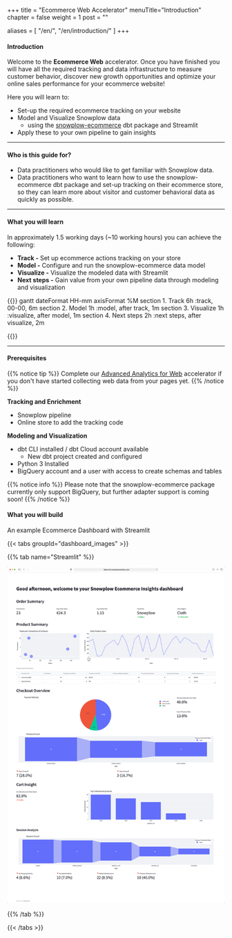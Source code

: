+++
title = "Ecommerce Web Accelerator"
menuTitle="Introduction"
chapter = false
weight = 1
post = ""

aliases = [
    "/en/",
    "/en/introduction/"
]
+++

#### Introduction


Welcome to the **Ecommerce Web** accelerator. Once you have finished you will have all the required tracking and data infrastructure to measure customer behavior, discover new growth opportunities and optimize your online sales performance for your ecommerce website!


Here you will learn to:

- Set-up the required ecommerce tracking on your website
- Model and Visualize Snowplow data
  - using the [snowplow-ecommerce](https://hub.getdbt.com/snowplow/snowplow_ecommerce/latest/) dbt package and Streamlit
- Apply these to your own pipeline to gain insights

---

#### Who is this guide for?

- Data practitioners who would like to get familiar with Snowplow data.
- Data practitioners who want to learn how to use the snowplow-ecommerce dbt package and set-up tracking on their ecommerce store, so they can learn more about visitor and customer behavioral data as quickly as possible.

---

#### What you will learn

In approximately 1.5 working days (~10 working hours) you can achieve the following:

- **Track -** Set up ecommerce actions tracking on your store
- **Model -** Configure and run the snowplow-ecommerce data model
- **Visualize -** Visualize the modeled data with Streamlit
- **Next steps -** Gain value from your own pipeline data through modeling and visualization

{{<mermaid>}}
gantt
dateFormat HH-mm
axisFormat %M
section 1. Track
6h :track, 00-00, 6m
section 2. Model
1h :model, after track, 1m
section 3. Visualize
1h :visualize, after model, 1m
section 4. Next steps
2h :next steps, after visualize, 2m

{{</mermaid >}}

---

#### Prerequisites

{{% notice tip %}}
Complete our [Advanced Analytics for Web](https://docs.snowplow.io/accelerators/web/) accelerator if you don't have started collecting web data from your pages yet.
{{% /notice %}}

**Tracking and Enrichment**

- Snowplow pipeline
- Online store to add the tracking code

**Modeling and Visualization**

- dbt CLI installed / dbt Cloud account available
  - New dbt project created and configured
- Python 3 Installed
- BigQuery account and a user with access to create schemas and tables

{{% notice info %}}
Please note that the snowplow-ecommerce package currently only support BigQuery, but further adapter support is coming soon!
{{% /notice %}}

#### What you will build

An example Ecommerce Dashboard with Streamlit

{{< tabs groupId="dashboard_images" >}}

{{% tab name="Streamlit" %}}

!['Streamlit Dashboard Example'](images/streamlit_dashboard.png?height=40pc)

{{% /tab %}}

{{< /tabs >}}
